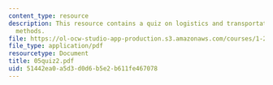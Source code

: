 ```yaml
---
content_type: resource
description: This resource contains a quiz on logistics and transportation planning
  methods.
file: https://ol-ocw-studio-app-production.s3.amazonaws.com/courses/1-203j-logistical-and-transportation-planning-methods-fall-2006/51442ea0a5d3d0d6b5e2b611fe467078_05quiz2.pdf
file_type: application/pdf
resourcetype: Document
title: 05quiz2.pdf
uid: 51442ea0-a5d3-d0d6-b5e2-b611fe467078
---
```

